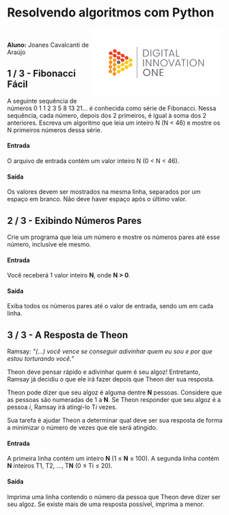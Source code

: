 # Resolvendo algoritmos com Python

​                															                                                                                                                                   <img align="right" img src="./diologo.png">

**Aluno:** Joanes Cavalcanti de Araújo 



## **1** **/** **3** **-** **Fibonacci Fácil**

A seguinte sequência de números 0 1 1 2 3 5 8 13 21... é conhecida como série de Fibonacci. Nessa sequência, cada número, depois dos 2 primeiros, é igual à soma dos 2 anteriores. Escreva um algoritmo que leia um inteiro N (N < 46) e mostre os N primeiros números dessa série.

#### Entrada

O arquivo de entrada contém um valor inteiro N (0 < N < 46).

#### Saída

Os valores devem ser mostrados na mesma linha, separados por um espaço em branco. Não deve haver espaço após o último valor.



## **2 / 3 - Exibindo Números Pares**

Crie um programa que leia um número e mostre os números pares até esse número, inclusive ele mesmo.

#### Entrada

Você receberá 1 valor inteiro **N**, onde **N > 0**.

#### Saída

Exiba todos os números pares até o valor de entrada, sendo um em cada linha. 



## 3 / 3 -  A Resposta de Theon

Ramsay: *"(...) você vence se conseguir adivinhar quem eu sou e por que estou torturando você."*

Theon deve pensar rápido e adivinhar quem é seu algoz! Entretanto, Ramsay já decidiu o que ele irá fazer depois que Theon der sua resposta.

Theon pode dizer que seu algoz é alguma dentre **N** pessoas. Considere que as pessoas são numeradas de 1 a **N**. Se Theon responder que seu algoz é a pessoa *i*, Ramsay irá atingi-lo T*i* vezes.

Sua tarefa é ajudar Theon a determinar qual deve ser sua resposta de forma a minimizar o número de vezes que ele será atingido.

#### Entrada

A primeira linha contém um inteiro **N** (1 ≤ **N** ≤ 100). A segunda linha contém **N** inteiros T1, T2, ..., T**N** (0 ≤ Ti ≤ 20).

#### Saída

Imprima uma linha contendo o número da pessoa que Theon deve dizer ser seu algoz. Se existe mais de uma resposta possível, imprima a menor.

